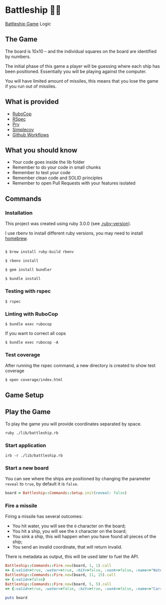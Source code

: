 # Battleship 🏴‍☠️

[Battleship Game](https://en.wikipedia.org/wiki/Battleship_(game)) Logic

## The Game

The board is 10x10 – and the individual squares on the board are identified by numbers.

The initial phase of this game a player will be guessing where each ship has been positioned.
Essentially you will be playing against the computer.

You will have limited amount of missiles, this means that you lose the game if you run out of missiles.

## What is provided

- [RuboCop](https://docs.rubocop.org/rubocop/index.html)
- [RSpec](https://relishapp.com/rspec)
- [Pry](https://github.com/pry/pry)
- [Simplecov](https://github.com/simplecov-ruby/simplecov)
- [Github Workflows](https://docs.github.com/en/actions/using-workflows)

## What you should know

- Your code goes inside the lib folder
- Remember to do your code in small chunks
- Remember to test your code
- Remember clean code and SOLID principles
- Remember to open Pull Requests with your features isolated

## Commands

### Installation

This project was created using ruby 3.0.0 (see [.ruby-version](https://github.com/Davidslv/battleship/blob/main/.ruby-version)).

I use rbenv to install different ruby versions, you may need to install [homebrew](https://brew.sh).

```bash

$ brew install ruby-build rbenv

$ rbenv install

$ gem install bundler

$ bundle install
```

### Testing with rspec

```
$ rspec
```

### Linting with RuboCop

```
$ bundle exec rubocop
```

If you want to correct all cops

```
$ bundle exec rubocop -A
```

### Test coverage

After running the rspec command, a new directory is created to show test coverage

```
$ open coverage/index.html
```

## Game Setup


## Play the Game

To play the game you will provide coordinates separated by space.

```shell
ruby ./lib/battleship.rb
```


### Start application

```shell
irb -r ./lib/battleship.rb
```

### Start a new board

You can see where the ships are positioned by changing the parameter `reveal` to `true`,
by default it is `false`.

```ruby
board = Battleship::Commands::Setup.init(reveal: false)
```

### Fire a missile

Firing a missile has several outcomes:
- You hit water, you will see the `O` character on the board;
- You hit a ship, you will see the `X` character on the board;
- You sink a ship, this will happen when you have found all pieces of the ship;
- You send an invalid coordinate, that will return invalid.

There is metadata as output, this will be used later to fuel the API.

```ruby
Battleship::Commands::Fire.new(board, 1, 1).call
=> {:valid=>true, :water=>true, :hit=>false, :sunk=>false, :name=>"Water"}
Battleship::Commands::Fire.new(board, 11, 15).call
=> {:valid=>false}
Battleship::Commands::Fire.new(board, 5, 5).call
=> {:valid=>true, :water=>false, :hit=>true, :sunk=>false, :name=>"Carrier"}

puts board
```

